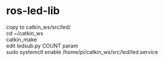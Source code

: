 # ros-led-lib

copy to catkin_ws/src/led/  
cd ~/catkin_ws  
catkin_make  
edit ledsub.py COUNT param  
sudo systemctl enable /home/pi/catkin_ws/src/led/led.service  